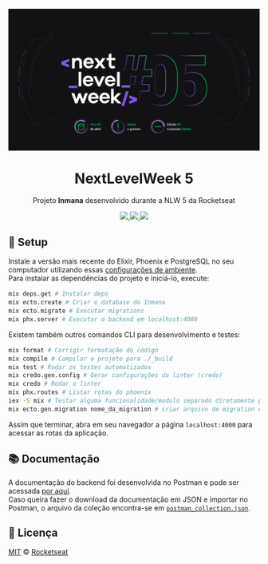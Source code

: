 <img src="./nlw5.webp" align="center"></img>
<h1 align="center">NextLevelWeek 5</h1>
<p align="center">Projeto <strong>Inmana</strong> desenvolvido durante a NLW 5 da Rocketseat</p>

<p align="center">
  <a aria-label="Versão do Elixir" href="https://github.com/elixir-lang/elixir/releases/tag/v1.11.0">
    <img src="https://img.shields.io/badge/elixir-1.11.0-informational?logo=elixir"></img>
  </a>
  <a aria-label="Documentação" href="https://documenter.getpostman.com/view/11521890/TzJvdcLo">
    <img src="https://img.shields.io/badge/docs-passing-green?logo=postman"></img>
  </a>
  <a aria-label="Completo" href="https://nextlevelweek.com/episodios/elixir/1/edicao/5">
    <img src="https://img.shields.io/badge/NLW-3/5-green?logo=data:image/png;base64,iVBORw0KGgoAAAANSUhEUgAAABAAAAAQCAMAAAAoLQ9TAAAALVBMVEVHcExxWsF0XMJzXMJxWcFsUsD///9jRrzY0u6Xh9Gsn9n39fyMecy0qd2bjNJWBT0WAAAABHRSTlMA2Do606wF2QAAAGlJREFUGJVdj1cWwCAIBLEsRU3uf9xobDH8+GZwUYi8i6ucJwrxKE+7D0G9Q4vlYqtmCSjndr4CgCgzlyFgfKfKCVO0LrPKjmiqMxGXkJwNnXskqWG+1oSM+BSwD8f29YLNjvx/OQrn+g99oQSoNmt3PgAAAABJRU5ErkJggg=="></img>
  </a>
</p>

## 🚀 Setup
Instale a versão mais recente do Elixir, Phoenix e PostgreSQL no seu computador utilizando essas [configurações de ambiente](https://www.notion.so/Configura-es-do-ambiente-9d73d4eefa7043f593d9c768922306ca).  
Para instalar as dependências do projeto e iniciá-lo, execute:

```bash
mix deps.get # Instalar deps
mix ecto.create # Criar o database do Inmana
mix ecto.migrate # Executar migrations
mix phx.server # Executar o backend em localhost:4000
```

Existem também outros comandos CLI para desenvolvimento e testes:
```bash
mix format # Corrigir formatação do código
mix compile # Compilar o projeto para ./_build
mix test # Rodar os testes automatizados
mix credo.gen.config # Gerar configurações do linter (credo)
mix credo # Rodar o linter
mix phx.routes # Listar rotas do phoenix
iex -S mix # Testar alguma funcionalidade/modulo separado diretamente pelo iex
mix ecto.gen.migration nome_da_migration # criar arquivo de migration ex.: create_supplies_table 
```
Assim que terminar, abra em seu navegador a página `localhost:4000` para acessar as rotas da aplicação.

## 📚 Documentação
A documentação do backend foi desenvolvida no Postman e pode ser acessada [por aqui](https://documenter.getpostman.com/view/11521890/TzJvdcLo).  
Caso queira fazer o download da documentação em JSON e importar no Postman, o arquivo da coleção encontra-se em [`postman_collection.json`](./postman_collection.json).

## 📜 Licença

[MIT](./LICENSE) &copy; [Rocketseat](https://rocketseat.com.br/)
